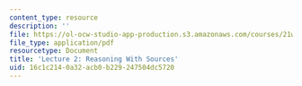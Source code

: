 ```yaml
---
content_type: resource
description: ''
file: https://ol-ocw-studio-app-production.s3.amazonaws.com/courses/21w-794-graduate-technical-writing-workshop-january-iap-2019/16c1c2140a32acb0b229247504dc5720_MIT21W_794IAP19_lec2.pdf
file_type: application/pdf
resourcetype: Document
title: 'Lecture 2: Reasoning With Sources'
uid: 16c1c214-0a32-acb0-b229-247504dc5720
---
```

